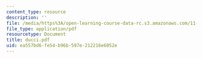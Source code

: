 ```yaml
---
content_type: resource
description: ''
file: /media/https%3A/open-learning-course-data-rc.s3.amazonaws.com/11-943j-urban-transportation-land-use-and-the-environment-spring-2002/ea557bd6fe54b96b597e212216e6052e_ducci.pdf
file_type: application/pdf
resourcetype: Document
title: ducci.pdf
uid: ea557bd6-fe54-b96b-597e-212216e6052e
---
```

